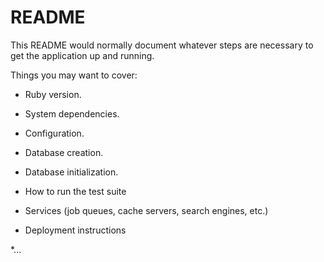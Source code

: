 # README

This README would normally document whatever steps are necessary to get the
application up and running.

Things you may want to cover:

* Ruby version.

* System dependencies.

* Configuration.

* Database creation.

* Database initialization.

* How to run the test suite

* Services (job queues, cache servers, search engines, etc.)

* Deployment instructions

*... 

